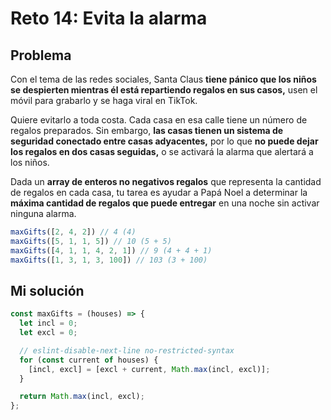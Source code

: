 # Reto 14: Evita la alarma

## Problema

Con el tema de las redes sociales, Santa Claus **tiene pánico que los niños se despierten mientras él está repartiendo regalos en sus casos,** usen el móvil para grabarlo y se haga viral en TikTok.

Quiere evitarlo a toda costa. Cada casa en esa calle tiene un número de regalos preparados. Sin embargo, **las casas tienen un sistema de seguridad conectado entre casas adyacentes,** por lo que **no puede dejar los regalos en dos casas seguidas,** o se activará la alarma que alertará a los niños.

Dada un **array de enteros no negativos regalos** que representa la cantidad de regalos en cada casa, tu tarea es ayudar a Papá Noel a determinar la **máxima cantidad de regalos que puede entregar** en una noche sin activar ninguna alarma.

```js
maxGifts([2, 4, 2]) // 4 (4)
maxGifts([5, 1, 1, 5]) // 10 (5 + 5)
maxGifts([4, 1, 1, 4, 2, 1]) // 9 (4 + 4 + 1)
maxGifts([1, 3, 1, 3, 100]) // 103 (3 + 100)
```

## Mi solución

```js
const maxGifts = (houses) => {
  let incl = 0;
  let excl = 0;

  // eslint-disable-next-line no-restricted-syntax
  for (const current of houses) {
    [incl, excl] = [excl + current, Math.max(incl, excl)];
  }

  return Math.max(incl, excl);
};
```
